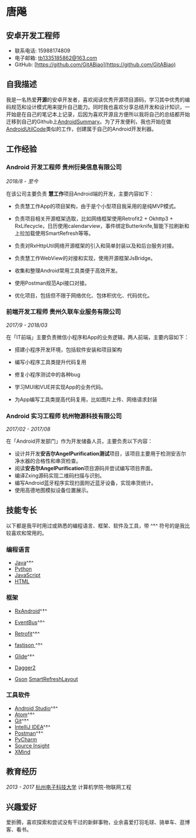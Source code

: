 # 唐飚

## 安卓开发工程师

- 联系电话: 15988174809
- 电子邮箱: [tb1335185862@163.com](tb1335185862@163.com)
- GitHub: [https://github.com/GitABiao](https://github.com/GitABiao)


## 自我描述

我是一名热爱**开源**的安卓开发者，喜欢阅读优秀开源项目源码，学习其中优秀的编码规范和设计模式用来提升自己能力。同时我也喜欢分享总结开发和设计知识，一开始是在自己的笔记本上记录，后因为喜欢开源且方便所以我将自己的总结都开始迁移到自己的Github上[AndroidSummary](https://github.com/GitABiao/AndroidSummary)。为了开发便利，我也开始在做[AndroidUtilCode](https://github.com/Blankj/AndroidUtilCode)类似的工作，创建属于自己的Android开发利器。


## 工作经验

### **Android 开发工程师** 贵州衍昊信息有限公司

*2018/8 - 至今*

在该公司主要负责 **慧工作**项目Android端的开发，主要内容如下：

* 负责慧工作App的项目架构，由于是个小型项目我采用的是纯MVP模式。

* 负责项目相关开源框架选取，比如网络框架使用Retrofit2 + Okhttp3 + RxLifecycle，日历使用calendarview，事件绑定Butterknife,智能下拉刷新和上拉加载使用SmartRefresh等等。

* 负责对RxHttpUtil网络开源框架的引入和简单封装以及和后台服务对接。

* 负责慧工作WebView的对接和实现，使用开源框架JsBridge。

* 收集和整理Android常用工具类便于高效开发。

* 使用Postman规范Api接口对接。

*  优化项目，包括但不限于网络优化、包体积优化、代码优化。


### **前端开发工程师** 贵州久联车业服务有限公司

*2017/9 - 2018/03*

在「IT前端」主要负责微信小程序和App的业务逻辑，两人前端，主要内容如下：

* 搭建小程序开发环境，包括软件安装和项目架构

* 编写小程序工具类提升代码复用

* 修复小程序测试中的各种bug

* 学习MUI和VUE并实现App的业务代码。

* 为App编写工具类提高代码复用，比如图片上传、网络请求封装


###  **Android 实习工程师** 杭州物源科技有限公司

*2017/02 - 2017/08*

在「Android开发部门」作为开发储备人员，主要负责以下内容：
* 设计并开发**安吉尔AngelPurification测试**项目，该项目主要用于检测安吉尔净水器的合格性和串货检查。
* 阅读**安吉尔AngelPurification**项目源码并尝试编写项目界面。
* 编译Zxing源码实现二维码扫描与识别。
* 编写Android蓝牙程序实现扫面附近蓝牙设备，实现串货统计。
* 使用高德地图模拟设备位置展示。

## 技能专长

以下都是我平时用过或熟悉的编程语言、框架、软件及工具，带 ^†^ 符号的是我比较喜欢和常用的。

### 编程语言

- [Java](https://www.java.com)^†^
- [Python](https://www.python.org)
- [JavaScript](https://www.javascript.com)
- [HTML](https://www.w3.org/html)


### 框架

- [RxAndroid](https://github.com/ReactiveX/RxAndroid)^†^
- [EventBus](https://github.com/greenrobot/EventBus)^†^
- [Retrofit](https://github.com/square/retrofit)^†^

- [fastjson
](https://github.com/alibaba/fastjson)^†^
- [Glide](https://github.com/bumptech/glide)^†^
- [Dagger2](https://github.com/google/dagger)
- [Gson](https://github.com/google/gson) [SmartRefreshLayout](https://github.com/scwang90/SmartRefreshLayout)

### 工具软件

- [Android Studio](https://developer.android.com/studio/index.html?hl=zh-cn)^†^
- [Atom](https://atom.io)^†^
- [Git](https://git-scm.com)^†^
- [IntelliJ IDEA](https://www.jetbrains.com/idea)^†^
- [Postman](https://www.getpostman.com)^†^
- [PyCharm](https://www.jetbrains.com/pycharm)
- [Source Insight](https://www.sourceinsight.com/)
- [XMind](https://www.xmind.cn)


## 教育经历

*2013 - 2017* [杭州电子科技大学](http://www.hdu.edu.cn/) 计算机学院-物联网工程


## 兴趣爱好

爱折腾，喜欢探索和尝试没有干过的新鲜事物，业余喜爱打羽毛球、骑单车、逛博客、看书。
